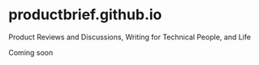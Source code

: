 # productbrief.github.io
Product Reviews and Discussions, Writing for Technical People, and Life

Coming soon
